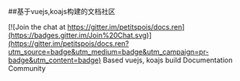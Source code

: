 ##基于vuejs,koajs构建的文档社区

[![Join the chat at https://gitter.im/petitspois/docs.ren](https://badges.gitter.im/Join%20Chat.svg)](https://gitter.im/petitspois/docs.ren?utm_source=badge&utm_medium=badge&utm_campaign=pr-badge&utm_content=badge)
Based vuejs, koajs build Documentation Community

